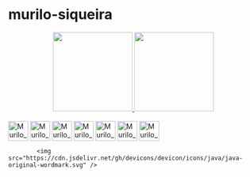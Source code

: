 # murilo-siqueira
<div dir="auto" align="center">
  <a href="https://github.com/ubiratan-motta">
  <img src="https://camo.githubusercontent.com/8ee7caeae4f8528ec3a7104fee4ceefef63e2e6d36d7f75e4fefe5e814c9e752/68747470733a2f2f6769746875622d726561646d652d73746174732e76657263656c2e6170702f6170693f757365726e616d653d756269726174616e2d6d6f7474612673686f775f69636f6e733d74727565267468656d653d7261646963616c26696e636c7564655f616c6c5f636f6d6d6974733d7472756526636f756e745f707269766174653d74727565" data-canonical-src="https://github-readme-stats.vercel.app/api?username=ubiratan-motta&amp;show_icons=true&amp;theme=radical&amp;include_all_commits=true&amp;count_private=true" style="max-width: 100%;" height="160em">
  <img src="https://camo.githubusercontent.com/f4198ab83fce24b1b644dd673edc7dbc64cfa049c4693f3c153a02a9f154bf19/68747470733a2f2f6769746875622d726561646d652d73746174732e76657263656c2e6170702f6170692f746f702d6c616e67732f3f757365726e616d653d756269726174616e2d6d6f747461266c61796f75743d636f6d70616374266c616e67735f636f756e743d37267468656d653d7261646963616c" data-canonical-src="https://github-readme-stats.vercel.app/api/top-langs/?username=ubiratan-motta&amp;layout=compact&amp;langs_count=7&amp;theme=radical" style="max-width: 100%;" height="160em">
</a></div>

<div style = "display: inline_block"><br>
  <img align= "center" alt="Murilo_C" heigth="30" width="40" img src="https://cdn.jsdelivr.net/gh/devicons/devicon/icons/c/c-original.svg" />
  <img align= "center" alt="Murilo_CPlus" heigth="30" width="40" img src="https://cdn.jsdelivr.net/gh/devicons/devicon/icons/cplusplus/cplusplus-original.svg" />
  <img align= "center" alt="Murilo_Html" heigth="30" width="40" img src="https://cdn.jsdelivr.net/gh/devicons/devicon/icons/html5/html5-original-wordmark.svg" />
  <img align= "center" alt="Murilo_CSS" heigth="30" width="40" img src=https://cdn.jsdelivr.net/gh/devicons/devicon/icons/css3/css3-original-wordmark.svg" />
  <img align= "center" alt="Murilo_Java" heigth="30" width="40" img src="https://cdn.jsdelivr.net/gh/devicons/devicon/icons/java/java-original-wordmark.svg" />
  <img align= "center" alt="Murilo_C" heigth="30" width="40" img src= />
  <img align= "center" alt="Murilo_C" heigth="30" width="40" img src= />
  
</div>

            
           
            
          
            <img src="https://cdn.jsdelivr.net/gh/devicons/devicon/icons/java/java-original-wordmark.svg" />
          
          
          
          
          

            
